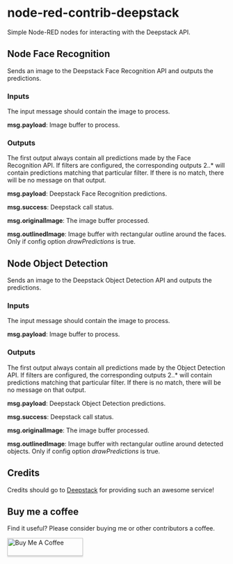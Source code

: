 # node-red-contrib-deepstack
Simple Node-RED nodes for interacting with the Deepstack API.

## Node Face Recognition
Sends an image to the Deepstack Face Recognition API and outputs the predictions.

### Inputs
The input message should contain the image to process.

**msg.payload**: Image buffer to process.

### Outputs
The first output always contain all predictions made by the Face Recognition API. If filters are configured, the corresponding outputs 2..* will contain predictions matching that particular filter. If there is no match, there will be no message on that output.

**msg.payload**: Deepstack Face Recognition predictions.

**msg.success**: Deepstack call status.

**msg.originalImage**: The image buffer processed.

**msg.outlinedImage**: Image buffer with rectangular outline around the faces. Only if config option
*drawPredictions* is true.

## Node Object Detection
Sends an image to the Deepstack Object Detection API and outputs the predictions.

### Inputs
The input message should contain the image to process.

**msg.payload**: Image buffer to process.

### Outputs
The first output always contain all predictions made by the Object Detection API. If filters are configured, the corresponding outputs 2..* will contain predictions matching that particular filter. If there is no match, there will be no message on that output.

**msg.payload**: Deepstack Object Detection predictions.

**msg.success**: Deepstack call status.

**msg.originalImage**: The image buffer processed.

**msg.outlinedImage**: Image buffer with rectangular outline around detected objects. Only if config option
*drawPredictions* is true.

## Credits
Credits should go to [Deepstack](https://deepstack.cc/) for providing such an awesome service!

## Buy me a coffee
Find it useful? Please consider buying me or other contributors a coffee.

<a href="https://www.buymeacoffee.com/iceglow" target="_blank"><img src="https://www.buymeacoffee.com/assets/img/custom_images/orange_img.png" alt="Buy Me A Coffee" style="height: 41px !important;width: 174px !important;box-shadow: 0px 3px 2px 0px rgba(190, 190, 190, 0.5) !important;-webkit-box-shadow: 0px 3px 2px 0px rgba(190, 190, 190, 0.5) !important;" ></a>